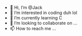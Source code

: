 - 👋 Hi, I’m @Jack 
- 👀 I’m interested in coding duh lol 
- 🌱 I’m currently learning C
- 💞️ I’m looking to collaborate on ...
- 📫 How to reach me ...

<!---
jatin6equj5/jatin6equj5 is a ✨ special ✨ repository because its `README.md` (this file) appears on your GitHub profile.
You can click the Preview link to take a look at your changes.
--->
